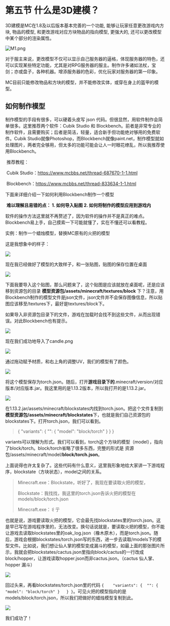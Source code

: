 # 第五节 什么是3D建模？

3D建模是MC在1.8及以后版本基本完善的一个功能, 能够让玩家任意更改游戏内方块, 物品的模型, 和更改游戏对应方块物品的指向模型, 更强大的, 还可以更改模型中某个部分的渲染属性。

![M1.png](/images/model/M1.png)

对于服主来说，更改模型不仅可以显示自己服务器的逼格，体现服务器的特色，还可以实现某些特定功能，尤其是对RPG服务器的服主。制作许多诸如法杖，宝剑；亦或盘子，各种机器。增添服务器的色彩，优化玩家对服务器的第一印象。

MC目前只能修改物品和方块的模型，并不能修改实体，或穿在身上的盔甲的模型。



## 如何制作模型

制作模型的手段有很多，可以硬着头皮写 json 代码。但很显然，用软件制作会简单很多。这里推荐两个软件：Cubik Studio 和 Blockbench。前者是非常专业的制作软件，且需要购买；后者是简洁，轻量，适合新手但功能绝对够用的免费软件。Cubik Studio就像Photoshop，而Blockbench就像paint.net，制作模型就如处理图片，两者完全够用，但太多的功能可能会让人一时眼花缭乱，所以我推荐使用Blockbench。

​	推荐教程：

​			Cubik Studio：https://www.mcbbs.net/thread-687670-1-1.html

​			Blockbench：https://www.mcbbs.net/thread-833634-1-1.html

下面来详细介绍一下如何利用Blockbench制作一个模型

​	**难以理解且易错的点： 1. 如何导入贴图		2. 如何将制作的模型应用到游戏内**

软件的操作方法这里就不再赘述了，因为软件的操作并不是真正的难点。Blockbench易上手，自己摸索一下可能就懂了，实在不懂还可以看教程。

实例：制作一个蜡烛模型，替换MC原有的火把的模型

这是我想象中的样子：

![](/images/model/M2.png)

现在我已经做好了模型的大致样子，和一张贴图，贴图的保存位置在桌面

![](/images/model/M3.png)

下面我要导入这个贴图，那么问题来了，这个贴图是应该就放在桌面呢，还是应该移到资源包的目录 **模型资源包/assets/minecraft/textures/block** 下？注意，用Blockbench制作的模型文件是json文件，json文件并不会保存图像信息，所以贴图应该移至/textures下，最好是textures/block下。

如果导入非资源包目录下的文件，游戏在加载时会找不到这些文件，从而出现错误。对此Blockbench也有提示。

![](/images/model/M4.png)

现在我们成功地导入了candle.png

![](/images/model/M5.png)



通过拖动赋予材质，和右上角的调整UV，我们的模型有了颜色。

![](/images/model/M6.png)



将这个模型保存为torch.json。随后，打开**游戏目录下的**.minecraft/version/对应版本/对应版本.jar。我这里用的是1.13.2版本，所以我打开的是1.13.2.jar。

![](/images/model/M8.png)

在1.13.2.jar/assets/minecraft/blockstates内找到torch.json。把这个文件复制到**模型资源包/assets/minecraft/blockstates**下，也就是我们自己资源包的blockstates下。打开torch.json，我们可以看到。

> {
>     "variants": {
>         "": { "model": "block/torch" }
>     }
> }

variants可以理解为形式。我们可以看到，torch这个方块的模型（model），指向了block/torch。block/torch省略了很多东西，完整的形式是 资源包/assets/minecraft/model/**block/torch.json**。

上面说得也许太复杂了。这些代码有什么意义，这里我形象地给大家讲一下游戏程序，blockstate（方块状态），model之间的关系。

> Minecraft.exe：Blockstate，听好了，我现在要读取火把的模型，
>
> Blockstate：我找找，我这里的torch.json告诉火把的模型在models/block/torch.json
>
> Minecraft.exe：彳亍

也就是说，游戏要读取火把的模型，它会最先找blockstates里的torch.json。这是早已写在游戏程序里的，无法改变。换句话说就是，要读取火把的模型，你不能让游戏去读取blockstates里的oak_log.json（橡木原木），而是torch.json。随后，游戏会根据blockstates/torch.json写的东西，进一步去读取/models下的模型文件。比如说，我们想让仙人掌的模型变成漏斗的模型，如最上面的那张图片所示，我就会把blockstates/cactus.json里指向block/cactus的一行改成block/hopper，让游戏读取hopper.json而非cactus.json。（cactus 仙人掌、hopper 漏斗）

![](/images/model/M9.png)

回过头来，再看blockstates/torch.json里的代码 `{    "variants": {  "": { "model": "block/torch" }   } }`。可见火把的模型指向的是models/block/torch.json，所以我们把做好的蜡烛模型复制到此。

![](/images/model/M10.png)

我们成功了！
